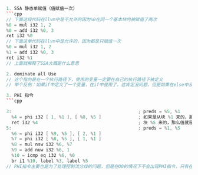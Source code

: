 ```cpp
1. SSA 静态单赋值（值赋值一次）
```cpp
// 下面这段代码在llvm中是不允许的因为%0在同一个基本块内被赋值了两次
%0 = mul i32 1, 2
%0 = add i32 %0, 3
ret i32 %0
// 下面这单代码在llvm中是允许的，因为都是只赋值一次
%0 = mul i32 1, 2
%1 = add i32 %0, 3
ret i32 %1
// 上面就解释了SSA大概是什么意思

2. dominate all Use
// 这个指的是在一个执行路径下，使用的变量一定要在自己的执行路径下被定义
// 举个反例：如果if中定义了一个变量，在if中使用了，这肯定没问题，但是如果在else中没有定义，却使用if中的定义的变量，这个是不运行的。因为在else执行路径下，没有定义使用的变量

3. PHI 指令
```cpp

3:                                                ; preds = %5, %1
  %4 = phi i32 [ 1, %1 ], [ %8, %5 ]              ; 如果是从块 %1 来的，那么值就是 1，如果是从
  ret i32 %4                                      ; 块 %5 来的，那么值就是 %8 的值
5:                                                ; preds = %1, %5
  %6 = phi i32 [ %9, %5 ], [ 2, %1 ]
  %7 = phi i32 [ %8, %5 ], [ 1, %1 ]
  %8 = mul nsw i32 %6, %7
  %9 = add nuw i32 %6, 1
  %10 = icmp eq i32 %6, %0
  br i1 %10, label %3, label %5
// PHI指令主要也是为了处理控制流分歧的问题，但是在O0的情况下不会出现PHI指令，只有在优化的情况下会出现PHI指令，PHI指令和if-else差不多

